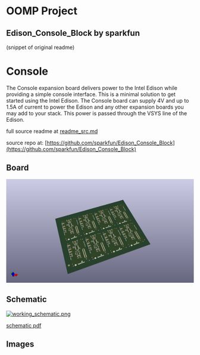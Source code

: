 # OOMP Project  
## Edison_Console_Block  by sparkfun  
  
(snippet of original readme)  
  
Console  
=====================  
  
The Console expansion board delivers power to the Intel Edison while providing a simple console interface.  This is a minimal solution to get started using the Intel Edison.  The Console board can supply 4V and up to 1.5A of current to power the Edison and any other expansion boards you may add to your stack. This power is passed through the VSYS line of the Edison.  
  
  full source readme at [readme_src.md](readme_src.md)  
  
source repo at: [https://github.com/sparkfun/Edison_Console_Block](https://github.com/sparkfun/Edison_Console_Block)  
## Board  
  
[![working_3d.png](working_3d_600.png)](working_3d.png)  
## Schematic  
  
[![working_schematic.png](working_schematic_600.png)](working_schematic.png)  
  
[schematic pdf](working_schematic.pdf)  
## Images  
